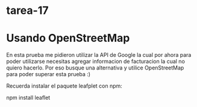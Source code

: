 # tarea-17
<h1>Usando OpenStreetMap</h1>
<p>En esta prueba me pidieron utilizar la API de Google la cual por ahora para poder utilizarse necesitas agregar informacion de facturacion la cual no quiero hacerlo. Por eso busque una alternativa y utilice OpenStreetMap para poder superar esta prueba :)</p>


Recuerda instalar el paquete leafplet con npm:

npm install leaflet
